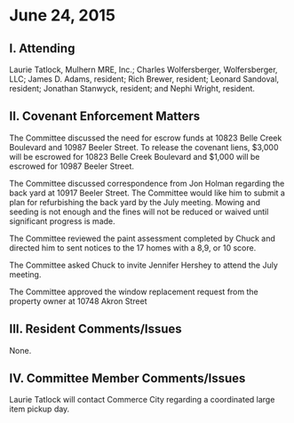# June 24, 2015

## I. Attending
Laurie Tatlock, Mulhern MRE, Inc.; Charles Wolfersberger, Wolfersberger, LLC; James D. Adams, resident; Rich Brewer, resident; Leonard Sandoval, resident; Jonathan Stanwyck, resident; and Nephi Wright, resident.  

## II. Covenant Enforcement Matters
The Committee discussed the need for escrow funds at 10823 Belle Creek Boulevard and 10987 Beeler Street.  To release the covenant liens, $3,000 will be escrowed for 10823 Belle Creek Boulevard and $1,000 will be escrowed for 10987 Beeler Street.

The Committee discussed correspondence from Jon Holman regarding the back yard at 10917 Beeler Street.  The Committee would like him to submit a plan for refurbishing the back yard by the July meeting.  Mowing and seeding is not enough and the fines will not be reduced or waived until significant progress is made.

The Committee reviewed the paint assessment completed by Chuck and directed him to sent notices to the 17 homes with a 8,9, or 10 score.

The Committee asked Chuck to invite Jennifer Hershey to attend the July meeting.

The Committee approved the window replacement request from the property owner at 10748 Akron Street

## III. Resident Comments/Issues
None.

## IV. Committee Member Comments/Issues
Laurie Tatlock will contact Commerce City regarding a coordinated large item pickup day.
